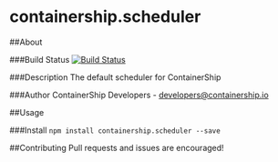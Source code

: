 containership.scheduler
==================

##About

###Build Status
[![Build Status](https://drone.containership.io/api/badges/containership/containership.scheduler/status.svg)](https://drone.containership.io/containership/containership.scheduler)

###Description
The default scheduler for ContainerShip

###Author
ContainerShip Developers - developers@containership.io

##Usage

###Install
`npm install containership.scheduler --save`

##Contributing
Pull requests and issues are encouraged!
